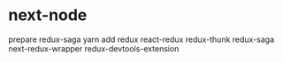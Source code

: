# next-node
prepare redux-saga
yarn add redux react-redux redux-thunk redux-saga next-redux-wrapper redux-devtools-extension